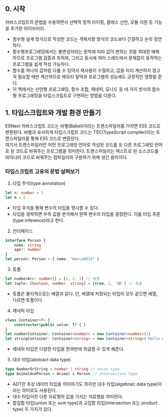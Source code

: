 ## 0. 시작
자바스크립트의 문법을 수용하면서 선택적 정적 타이핑, 클래스 선언, 모듈 지원 등 기능을 추가한 라이브러리.  

- 함수형 설계 방식으로 작성한 코드는 객체지향 방식의 코드보다 간결하고 논리 정연하다.
- 함수형프로그래밍에서는 불변성이라는 원칙에 따라 값이 변하는 것을 최대한 배제하므로 프로그램 검증과 최적화, 그리고 동시에 여러 스레드에서 문제없이 동작하는 프로그램을 쉽게 작성 가능하다.
- 함수를 하나의 값처럼 다룰 수 있어서 재사용이 수월하고, 값을 미리 계산하지 않고 꼭 필요할 때만 계산하므로 메모리 절약과 프로그램의 성능에도 긍정적인 영향을 준다.
- 이 책에서는 선언형 프로그래밍, 함수 조합, 제네릭, 모나드 등 네 가지 방식의 함수형 프로그래밍을 타입스크립트로 구현하는 방법을 다룬다.

## 1. 타입스크립트와 개발 환경 만들기
ESNext 자바스크립트 코드는 바벨(Babel)이라는 트랜스파일러를 거치면 ES5 코드로 변환된다. 바벨과 유사하게 타입스크립트 코드는 TSC(TypeScript compiler)라는 트랜스파일러를 통해 ES5 코드로 변환된다.  
여기서 트랜스파일러란 어떤 프로그래밍 언어로 작성된 코드를 또 다른 프로그래밍 언어로 된 코드로 바꿔주는 프로그램을 의미한다. 트랜스파일러는 텍스트로 된 소스코드를 바이너리 코드로 바꿔주는 컴파일러와 구분하기 위해 생긴 용어이다.  
  
### 타입스크립트 고유의 문법 살펴보기
1. 타입 주석(type annotation)
```typescript
let n: number = 1
let m = 2
```
  - 타입 주석을 통해 변수의 타입을 명시할 수 있다.
  - 타입을 생략하면 우측 값을 분석해서 왼쪽 변수의 타입을 결정한다. 이를 타입 추론(type inference)라고 한다.

2. 인터페이스
```typescript
interface Person {
    name: string
    age?: number
}
let person: Person = { name: "marco0332" }
```

3. 튜플
```typescript
let numberArr: number[] = [1, 2, 3] // 배열
let tuple: [boolean, number, string] = [true, 1, 'OK'] // 튜플
```
  - 튜플은 물리적으로는 배열과 같다. 단, 배열에 저장되는 타입이 모두 같으면 배열, 다르면 튜플이다.

4. 제네릭 타입
```typescript
class Container<T> {
    constructor(public value: T) { }
}
let numberContainer: Container<number> = new Container<number>(1)
let stringContainer: Container<string> = new Container<string>('Hello world')
```
  - 제네릭 타입은 다양한 타입을 한꺼번에 취급할 수 있게 해준다.

5. 대수 타입(abstract data type)
```typescript
type NumberOrString = number | string // union type
type AnimalAndPerson = Animal & Person // intersection type
```
  - ADT란 추상 데이터 타입을 의미하기도 하지만 대수 타입(algebraic data type)이라는 의미로도 사용된다.
  - 대수 타입이란 다른 자료형의 값을 가지는 자료형을 의미한다.
  - 합집합 타입(union 또는 sum type)과 교집합 타입(intersection 또는 product type) 두 가지가 있다.